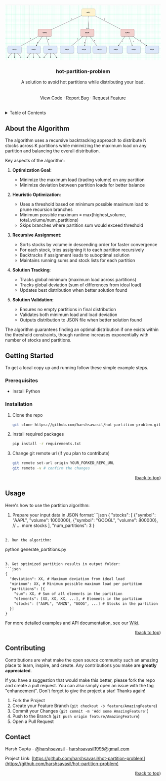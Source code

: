 <a id="readme-top"></a>


<br />
<div align="center">
  <a href="https://github.com/harshsavasil/hot-partition-problem">
    <img src="logo.png" alt="Logo" width="580" height="180">
  </a>

  <h3 align="center">hot-partition-problem</h3>

  <p align="center">
    A solution to avoid hot partitions while distributing your load.
    <br />
    <br />
    <br />
    <a href="https://github.com/harshsavasil/hot-partition-problem/blob/master/generate_partitions.py">View Code</a>
    &middot;
    <a href="https://github.com/harshsavasil/hot-partition-problem/issues/new">Report Bug</a>
    &middot;
    <a href="https://github.com/harshsavasil/hot-partition-problem/issues/new">Request Feature</a>
  </p>
</div>
<br />

<!-- TABLE OF CONTENTS -->
<details>
  <summary>Table of Contents</summary>
  <ol>
    <li>
      <a href="#about-the-algorithm">About The Algorithm</a>
    </li>
    <li>
      <a href="#getting-started">Getting Started</a>
      <ul>
        <li><a href="#prerequisites">Prerequisites</a></li>
        <li><a href="#installation">Installation</a></li>
      </ul>
    </li>
    <li><a href="#usage">Usage</a></li>
    <li><a href="#contributing">Contributing</a></li>
    <li><a href="#contact">Contact</a></li>
  </ol>
</details>



<!-- ABOUT THE PROJECT -->
## About the Algorithm
The algorithm uses a recursive backtracking approach to distribute N stocks across K partitions while minimizing the maximum load on any partition and balancing the overall distribution.

Key aspects of the algorithm:

1. **Optimization Goal**: 
   - Minimize the maximum load (trading volume) on any partition
   - Minimize deviation between partition loads for better balance

2. **Heuristic Optimization**:
   - Uses a threshold based on minimum possible maximum load to prune recursion branches
   - Minimum possible maximum = max(highest_volume, total_volume/num_partitions)
   - Skips branches where partition sum would exceed threshold

3. **Recursive Assignment**:
   - Sorts stocks by volume in descending order for faster convergence
   - For each stock, tries assigning it to each partition recursively
   - Backtracks if assignment leads to suboptimal solution
   - Maintains running sums and stock lists for each partition

4. **Solution Tracking**:
   - Tracks global minimum (maximum load across partitions)
   - Tracks global deviation (sum of differences from ideal load)
   - Updates best distribution when better solution found

5. **Solution Validation**:
   - Ensures no empty partitions in final distribution
   - Validates both minimum load and load deviation
   - Outputs distribution to JSON file when better solution found

The algorithm guarantees finding an optimal distribution if one exists within the threshold constraints, though runtime increases exponentially with number of stocks and partitions.


<!-- GETTING STARTED -->
## Getting Started
To get a local copy up and running follow these simple example steps.

### Prerequisites

* Install Python

### Installation

1. Clone the repo
   ```sh
   git clone https://github.com/harshsavasil/hot-partition-problem.git
   ```
2. Install required packages
   ```sh
   pip install -r requirements.txt
   ```
3. Change git remote url (if you plan to contribute)
   ```sh
   git remote set-url origin YOUR_FORKED_REPO_URL
   git remote -v # confirm the changes
   ```

<p align="right">(<a href="#readme-top">back to top</a>)</p>



<!-- USAGE EXAMPLES -->
## Usage

Here's how to use the partition algorithm:

1. Prepare your input data in JSON format:```json
{
    "stocks": [
        {"symbol": "AAPL", "volume": 1000000},
        {"symbol": "GOOGL", "volume": 800000},
        // ... more stocks
    ],
    "num_partitions": 3
}
```

2. Run the algorithm:
```
python generate_partitions.py
```

3. Get optimized partition results in output folder:
```json
{
  "deviation": XX, # Maximum deviation from ideal load
  "minimum": XX, # Minimum possible maximum load per partition
  "partitions": [{
    "sum": XX, # Sum of all elements in the partition
    "elements": [XX, XX, XX, ...], # Elements in the partition
    "stocks": ["AAPL", "AMZN", "GOOG", ...] # Stocks in the partition
  }]
}
```

For more detailed examples and API documentation, see our [Wiki](https://github.com/harshsavasil/hot-partition-problem/wiki).

<p align="right">(<a href="#readme-top">back to top</a>)</p>



<!-- CONTRIBUTING -->
## Contributing

Contributions are what make the open source community such an amazing place to learn, inspire, and create. Any contributions you make are **greatly appreciated**.

If you have a suggestion that would make this better, please fork the repo and create a pull request. You can also simply open an issue with the tag "enhancement".
Don't forget to give the project a star! Thanks again!

1. Fork the Project
2. Create your Feature Branch (`git checkout -b feature/AmazingFeature`)
3. Commit your Changes (`git commit -m 'Add some AmazingFeature'`)
4. Push to the Branch (`git push origin feature/AmazingFeature`)
5. Open a Pull Request



<!-- CONTACT -->
## Contact

Harsh Gupta - [@harshsavasil](https://twitter.com/harshsavasil) - harshsavasil1995@gmail.com

Project Link: [https://github.com/harshsavasil/hot-partition-problem](https://github.com/harshsavasil/hot-partition-problem)


<p align="right">(<a href="#readme-top">back to top</a>)</p>

